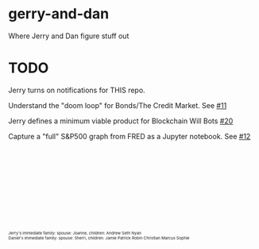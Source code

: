 # gerry-and-dan

Where Jerry and Dan figure stuff out


# TODO

Jerry turns on notifications for THIS repo.

Understand the "doom loop" for Bonds/The Credit Market. See [#11](https://github.com/pflagerd/gerry-and-dan/issues/11)

Jerry defines a minimum viable product for Blockchain Will Bots [#20](https://github.com/pflagerd/gerry-and-dan/issues/20)

Capture a "full" S&P500 graph from FRED as a Jupyter notebook. See [#12](https://github.com/pflagerd/gerry-and-dan/issues/12)





<br><br><br><br><br><br><br><br><br>

<div style="font-size: 6pt;">Jerry's immediate family: spouse: Joanne, children: Andrew Seth Nyan<br>
Daniel's immediate family: spouse: Sherri, children: Jamie Patrick Robin Christian Marcus Sophie</div>
